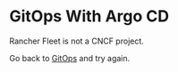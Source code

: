 # GitOps With Argo CD

Rancher Fleet is not a CNCF project.

Go back to [GitOps](story.md) and try again.